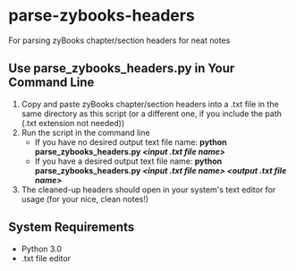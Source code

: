 # parse-zybooks-headers
For parsing zyBooks chapter/section headers for neat notes

## Use parse_zybooks_headers.py in Your Command Line
1. Copy and paste zyBooks chapter/section headers into a .txt file in the same directory as this script (or a different one, if you include the path (.txt extension not needed))
2. Run the script in the command line
   - If you have no desired output text file name: **python parse_zybooks_headers.py *<input .txt file name>***
   -  If you have a desired output text file name: **python parse_zybooks_headers.py *<input .txt file name>* *<output .txt file name>***
3. The cleaned-up headers should open in your system's text editor for usage (for your nice, clean notes!)

## System Requirements
- Python 3.0
- .txt file editor

